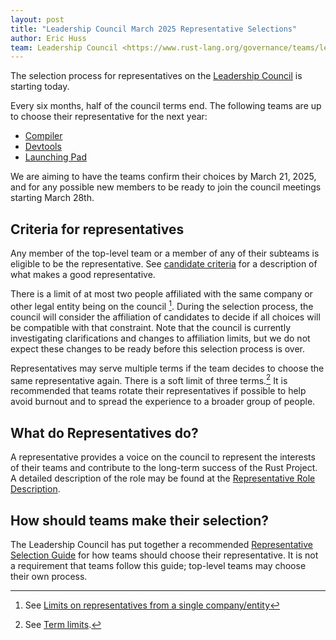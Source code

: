 ```yaml
---
layout: post
title: "Leadership Council March 2025 Representative Selections"
author: Eric Huss
team: Leadership Council <https://www.rust-lang.org/governance/teams/leadership-council>
---
```


The selection process for representatives on the [Leadership Council] is starting today.

Every six months, half of the council terms end.
The following teams are up to choose their representative for the next year:

* [Compiler]
* [Devtools]
* [Launching Pad]

We are aiming to have the teams confirm their choices by March 21, 2025, and for any possible new members to be ready to join the council meetings starting March 28th.

[Leadership Council]: https://www.rust-lang.org/governance/teams/leadership-council
[compiler]: https://www.rust-lang.org/governance/teams/compiler
[devtools]: https://www.rust-lang.org/governance/teams/dev-tools
[launching pad]: https://forge.rust-lang.org/governance/council.html#the-launching-pad-top-level-team

## Criteria for representatives

Any member of the top-level team or a member of any of their subteams is eligible to be the representative.
See [candidate criteria] for a description of what makes a good representative.

[candidate criteria]: https://forge.rust-lang.org/governance/council.html#candidate-criteria

There is a limit of at most two people affiliated with the same company or other legal entity being on the council [^affiliates].
During the selection process, the council will consider the affiliation of candidates to decide if all choices will be compatible with that constraint.
Note that the council is currently investigating clarifications and changes to affiliation limits, but we do not expect these changes to be ready before this selection process is over.

Representatives may serve multiple terms if the team decides to choose the same representative again.
There is a soft limit of three terms.[^limit]
It is recommended that teams rotate their representatives if possible to help avoid burnout and to spread the experience to a broader group of people.

[^affiliates]: See [Limits on representatives from a single company/entity](https://forge.rust-lang.org/governance/council.html#limits-on-representatives-from-a-single-companyentity)

[^limit]: See [Term limits](https://forge.rust-lang.org/governance/council.html#term-limits).

## What do Representatives do?

A representative provides a voice on the council to represent the interests of their teams and contribute to the long-term success of the Rust Project.
A detailed description of the role may be found at the [Representative Role Description][role].

[role]: https://github.com/rust-lang/leadership-council/blob/main/roles/council-representative.md

## How should teams make their selection?

The Leadership Council has put together a recommended [Representative Selection Guide][guide] for how teams should choose their representative.
It is not a requirement that teams follow this guide; top-level teams may choose their own process.

[guide]: https://github.com/rust-lang/leadership-council/blob/main/guides/representative-selection.md

